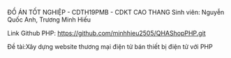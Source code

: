ĐỒ ÁN TỐT NGHIỆP - CDTH19PMB - CDKT CAO THANG
Sinh viên: Nguyễn Quốc Anh, Trương Minh Hiếu

Link Github PHP: https://github.com/minhhieu2505/QHAShopPHP.git

Đề tài:Xây dựng website thương mại điện tử bán thiết bị điện tử với PHP
